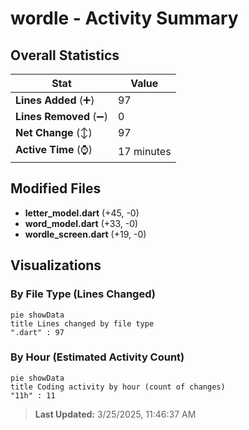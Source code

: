 # wordle - Activity Summary 

## Overall Statistics

| Stat                   | Value                                                             |
| ---------------------- | ----------------------------------------------------------------- |
| **Lines Added** (➕)   | 97                                          |
| **Lines Removed** (➖) | 0                                        |
| **Net Change** (↕)    | 97                |
| **Active Time** (⌚)   | 17 minutes |


## Modified Files
- **letter_model.dart** (+45, -0)
- **word_model.dart** (+33, -0)
- **wordle_screen.dart** (+19, -0)

## Visualizations

### By File Type (Lines Changed)

```mermaid
pie showData
title Lines changed by file type
".dart" : 97
```

### By Hour (Estimated Activity Count)

```mermaid
pie showData
title Coding activity by hour (count of changes)
"11h" : 11
```


> **Last Updated:** 3/25/2025, 11:46:37 AM